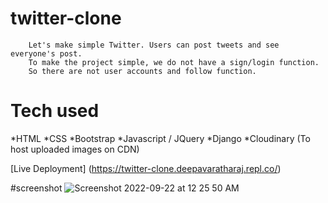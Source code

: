 # twitter-clone
        Let's make simple Twitter. Users can post tweets and see everyone's post.
        To make the project simple, we do not have a sign/login function.
        So there are not user accounts and follow function. 
        
        
        
 # Tech used
 *HTML
 *CSS
 *Bootstrap
 *Javascript / JQuery
 *Django
 *Cloudinary (To host uploaded images on CDN)
 


[Live Deployment]  (https://twitter-clone.deepavaratharaj.repl.co/)

#screenshot
![Screenshot 2022-09-22 at 12 25 50 AM](https://user-images.githubusercontent.com/109765212/191587807-095eced3-a995-4058-97c2-06c5469cbb17.png)


